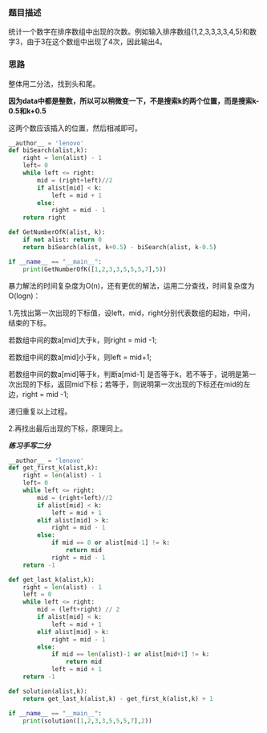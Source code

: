 ### 题目描述

统计一个数字在排序数组中出现的次数。例如输入排序数组{1,2,3,3,3,3,4,5}和数字3，由于3在这个数组中出现了4次，因此输出4。

### 思路

整体用二分法，找到头和尾。

**因为data中都是整数，所以可以稍微变一下，不是搜索k的两个位置，而是搜索k-0.5和k+0.5**

这两个数应该插入的位置，然后相减即可。

```python
__author__ = 'lenovo'
def biSearch(alist,k):
    right = len(alist) - 1
    left= 0
    while left <= right:
        mid = (right+left)//2
        if alist[mid] < k:
            left = mid + 1
        else:
            right = mid - 1
    return right

def GetNumberOfK(alist, k):
    if not alist: return 0
    return biSearch(alist, k+0.5) - biSearch(alist, k-0.5)

if __name__ == "__main__":
    print(GetNumberOfK([1,2,3,3,5,5,5,7],5))
```

暴力解法的时间复杂度为O(n)，还有更优的解法，运用二分查找，时间复杂度为O(logn)：

1.先找出第一次出现的下标值，设left，mid，right分别代表数组的起始，中间，结束的下标。

若数组中间的数a[mid]大于k，则right = mid -1;

若数组中间的数a[mid]小于k，则left = mid+1;

若数组中间的数a[mid]等于k，判断a[mid-1] 是否等于k，若不等于，说明是第一次出现的下标，返回mid下标；若等于，则说明第一次出现的下标还在mid的左边，right = mid -1;

递归重复以上过程。

2.再找出最后出现的下标，原理同上。

***练习手写二分***

```python
__author__ = 'lenovo'
def get_first_k(alist,k):
    right = len(alist) - 1
    left= 0
    while left <= right:
        mid = (right+left)//2
        if alist[mid] < k:
            left = mid + 1
        elif alist[mid] > k:
            right = mid - 1
        else:
            if mid == 0 or alist[mid-1] != k:
                return mid
            right = mid - 1
    return -1

def get_last_k(alist,k):
    right = len(alist) - 1
    left = 0
    while left <= right:
        mid = (left+right) // 2
        if alist[mid] < k:
            left = mid + 1
        elif alist[mid] > k:
            right = mid - 1
        else:
            if mid == len(alist)-1 or alist[mid+1] != k:
                return mid
            left = mid + 1
    return -1

def solution(alist,k):
    return get_last_k(alist,k) - get_first_k(alist,k) + 1

if __name__ == "__main__":
    print(solution([1,2,3,3,5,5,5,7],2))
```

